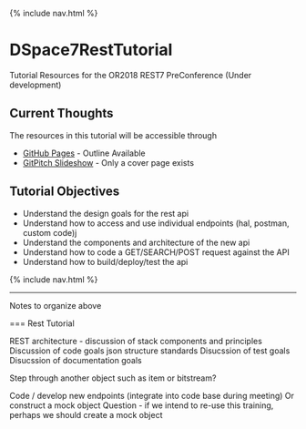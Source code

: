 
{% include nav.html %}

# DSpace7RestTutorial
Tutorial Resources for the OR2018 REST7 PreConference (Under development)

## Current Thoughts
The resources in this tutorial will be accessible through
- [GitHub Pages](https://dspace-labs.github.io/DSpace7RestTutorial/) - Outline Available
- [GitPitch Slideshow](https://gitpitch.com/DSpace-Labs/DSpace7RestTutorial) - Only a cover page exists

## Tutorial Objectives
- Understand the design goals for the rest api
- Understand how to access and use individual endpoints (hal, postman, custom code)j
- Understand the components and architecture of the new api
- Understand how to code a GET/SEARCH/POST request against the API
- Understand how to build/deploy/test the api

{% include nav.html %}

---
Notes to organize above

=== Rest Tutorial



REST architecture - discussion of stack components and principles
Discussion of code goals 
json structure standards
Disucssion of test goals
Disucssion of documentation goals

Step through another object such as item or bitstream?

Code / develop new endpoints (integrate into code base during meeting)
Or construct a mock object
Question - if we intend to re-use this training, perhaps we should create a mock object


